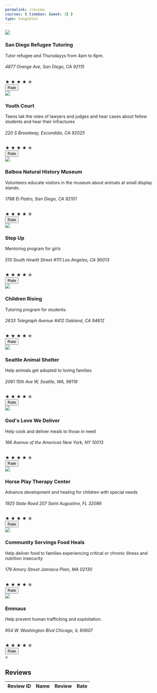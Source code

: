 ```yaml
---
permalink: /review
courses: { timebox: {week: 3} }
type: tangibles
---
```


<meta charset="UTF-8">
<meta name="viewport" content="width=device-width, initial-scale=1.0">
<title>Review Page</title>
<link rel="stylesheet" href="style.css">

<title>Volunteer Service Cards design with HTML and CSS</title>
<meta charset="utf-8">
<meta name="viewpoint" content="width=device-width, initial-scale=1.0">
<link rel="stylesheet" href="https://cdnjs.cloudflare.com/ajax/libs/font-awesome/6.0.0-beta2/css/all.min.css">

<link rel="stylesheet" href="style.css">
<div class="gallery">
<div class="content">
    <img src="https://github.com/alaraipek/Issues/assets/115954616/b23553cc-80b8-4987-b21d-6bc89a2154cb">
    <h3>San Diego Refugee Tutoring</h3>
    <p>Tutor refugee and Thursdayys from 4pm to 6pm.</p>
    <h6>4877 Orange Ave, San Diego, CA 92115</h6>
            <div class="rating">
                <span class="star">&#9733;</span>
                <span class="star">&#9733;</span>
                <span class="star">&#9733;</span>
                <span class="star">&#9733;</span>
                <span class="star">&#9734;</span>
            </div>
    <button class="generate-button" onclick="generateReview('San Diego Refugee Tutoring')">Rate</button>
</div>
<div class="content">
    <img src="https://github.com/alaraipek/Issues/assets/115954616/de6e7289-1bd7-4c7b-93bb-e35c49b7e1e6">
    <h3>Youth Court</h3>
    <p>Teens tak the roles of lawyers and judges and hear cases about fellow students and hear their infractures</p>
    <h6>220 S Broadway, Escondido, CA 92025</h6>
            <div class="rating">
                <span class="star">&#9733;</span>
                <span class="star">&#9733;</span>
                <span class="star">&#9733;</span>
                <span class="star">&#9733;</span>
                <span class="star">&#9734;</span>
            </div>
    <button class="generate-button" onclick="generateReview('Youth Court')">Rate</button>
</div>
<div class="content">
    <img src="https://github.com/alaraipek/Issues/assets/115954616/0a83e5f2-4985-4352-9cee-fb6dab356101">
    <h3>Balboa Natural History Museum</h3>
    <p>Volunteers educate visitors in the museum about animals at small display stands.</p>
    <h6>1788 El Padro, San Diego, CA 92101</h6>
            <div class="rating">
                <span class="star">&#9733;</span>
                <span class="star">&#9733;</span>
                <span class="star">&#9733;</span>
                <span class="star">&#9733;</span>
                <span class="star">&#9734;</span>
            </div>
    <button class="generate-button" onclick="generateReview('Balboa Natural History Museum')">Rate</button>
</div>
<div class="content">
    <img src="https://github.com/alaraipek/Issues/assets/115954616/9fdabec0-9518-492f-a03f-b514b269a468">
    <h3>Step Up</h3>
    <p>Mentoring program for girls</p>
    <h6>510 South Hewitt Street #111 Los Angeles, CA 90013</h6>
            <div class="rating">
                <span class="star">&#9733;</span>
                <span class="star">&#9733;</span>
                <span class="star">&#9733;</span>
                <span class="star">&#9733;</span>
                <span class="star">&#9734;</span>
            </div>
    <button class="generate-button" onclick="generateReview('Step Up')">Rate</button>
</div>
<div class="content">
    <img src="https://github.com/alaraipek/Issues/assets/115954616/5b57ea8e-5a50-490c-82e0-6817d50c8d54">
    <h3>Children Rising</h3>
    <p>Tutoring program for students.</p>
    <h6>2633 Telegraph Avenue #412 Oakland, CA 94612</h6>
            <div class="rating">
                <span class="star">&#9733;</span>
                <span class="star">&#9733;</span>
                <span class="star">&#9733;</span>
                <span class="star">&#9733;</span>
                <span class="star">&#9734;</span>
            </div>
    <button class="generate-button" onclick="generateReview('Children Rising')">Rate</button>
</div>
<div class="content">
    <img src="https://github.com/alaraipek/Issues/assets/115954616/59713140-86ce-4939-9b3d-b522ca22fac2">
    <h3>Seattle Animal Shelter</h3>
    <p>Help animals get adopted to loving families</p>
    <h6>2061 15th Ave W, Seattle, WA, 98119</h6>
            <div class="rating">
                <span class="star">&#9733;</span>
                <span class="star">&#9733;</span>
                <span class="star">&#9733;</span>
                <span class="star">&#9733;</span>
                <span class="star">&#9734;</span>
            </div>
    <button class="generate-button" onclick="generateReview('Seattle Animal Shelter')">Rate</button>
</div>
<div class="content">
    <img src="https://github.com/alaraipek/Issues/assets/115954616/76f9ee67-edf0-4948-9f5f-ecfd885ebe80">
    <h3>God's Love We Deliver</h3>
    <p>Help cook and deliver meals to those in need</p>
    <h6>166 Avenue of the Americas New York, NY 10013</h6>
            <div class="rating">
                <span class="star">&#9733;</span>
                <span class="star">&#9733;</span>
                <span class="star">&#9733;</span>
                <span class="star">&#9733;</span>
                <span class="star">&#9734;</span>
            </div>
    <button class="generate-button" onclick="generateReview('God\'s Love We Deliver')">Rate</button>
</div>
<div class="content">
    <img src="https://github.com/alaraipek/Issues/assets/115954616/955befc5-fe2c-42a4-9b95-928e92f8b814">
    <h3>Horse Play Therapy Center</h3>
    <p>Advance development and healing for children with special needs</p>
    <h6>1925 State Road 207 Saint Augustine, FL 32086</h6>
            <div class="rating">
                <span class="star">&#9733;</span>
                <span class="star">&#9733;</span>
                <span class="star">&#9733;</span>
                <span class="star">&#9733;</span>
                <span class="star">&#9734;</span>
            </div>
    <button class="generate-button" onclick="generateReview('Horse Play Therapy Center')">Rate</button>
</div>
<div class="content">
    <img src="https://github.com/alaraipek/Issues/assets/115954616/44beccbb-a634-4a9d-ad84-da8e6ce91223">
    <h3>Community Servings Food Heals</h3>
    <p>Help deliver food to families experiencing critical or chronic illness and nutrition insecurity</p>
    <h6>179 Amory Street Jamaica Plain, MA 02130</h6>
            <div class="rating">
                <span class="star">&#9733;</span>
                <span class="star">&#9733;</span>
                <span class="star">&#9733;</span>
                <span class="star">&#9733;</span>
                <span class="star">&#9734;</span>
            </div>
    <button class="generate-button" onclick="generateReview('Community Servings Food Heals')">Rate</button>
</div>
<div class="content">
    <img src="https://github.com/alaraipek/Issues/assets/115954616/a73321eb-045a-4bc0-a1e9-bb57145cf713">
    <h3>Emmaus</h3>
    <p>Help prevent human trafficking and exploitation.</p>
    <h6>954 W. Washington Blvd Chicago, IL 60607</h6>
            <div class="rating">
                <span class="star">&#9733;</span>
                <span class="star">&#9733;</span>
                <span class="star">&#9733;</span>
                <span class="star">&#9733;</span>
                <span class="star">&#9734;</span>
            </div>
    <button class="generate-button" onclick="generateReview('Emmaus')">Rate</button>
</div>

<div id="reviewContainer" class="modal">
    <div class="modal-content">
        <span class="close" onclick="closeModal()">&times;</span>
        <h2>Reviews</h2>
        <table id="reviewTable">
            <thead>
                <tr>
                    <th>Review ID</th>
                    <th>Name</th>
                    <th>Review</th>
                    <th>Rate</th>
                </tr>
            </thead>
            <tbody id="reviewContent"></tbody>
        </table>
    </div>
</div>

<script>
let modal = document.getElementById('reviewContainer');
let reviewContainerVisible = false;
function generateReview(name) {
    const reviewContainer = document.getElementById('reviewContainer');
    if (true) {
        // Construct the URL with the provided name
        const url = `http://127.0.0.1:8085/reviews/${name}`;

        // Fetch reviews for the specified name
        fetch(url)
            .then(response => {
                // Check if the response is successful
                if (!response.ok) {
                    throw new Error('Network response was not ok');
                }
                // Parse the JSON response
                return response.json();
            })
            .then(reviews => {
                // Handle the reviews data
                console.log('Reviews:', reviews);
                // Construct HTML for reviews
                let reviewHTML = '';
                reviews.forEach(review => {
                    reviewHTML += `<tr>
                                        <td>${review.id}</td>
                                        <td>${review.name}</td>
                                        <td>${review.review}</td>
                                        <td>${review.rate}</td>
                                    </tr>`;
                });
                console.log(reviewHTML);
                // Display reviews in the review container
                const reviewContent = document.getElementById('reviewContent');
                reviewContent.innerHTML = reviewHTML;
                reviewContainer.style.display = 'block';
                reviewContainerVisible = true;
            })
            .catch(error => {
                // Handle any errors that occurred during the fetch
                console.error('Error fetching reviews:', error.message);
            });
    } else {
        // Hide the review container
        reviewContainer.style.display = 'none';
        reviewContainerVisible = false;
    }
}
    function closeModal() {
        modal.style.display = "none";
}

    window.onclick = function(event) {
        if (event.target == modal) {
            closeModal();
        }
    }
</script>